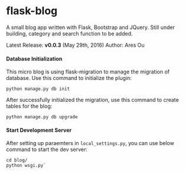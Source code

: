 # flask-blog
A small blog app written with Flask, Bootstrap and JQuery.
Still under building, category and search function to be added.

Latest Release: **v0.0.3** (May 29th, 2016)
Author: Ares Ou

####  Database Initialization

This micro blog is using flask-migration to manage the migration of database.
Use this command to initialize the plugin:

`python manage.py db init`

After successfully initialized the migration, use this command to create tables for the blog:

`python manage.py db upgrade`


####  Start Development Server

After setting up paraemters in `local_settings.py`, you can use below command to start the dev server:

    cd blog/
    python wsgi.py`

